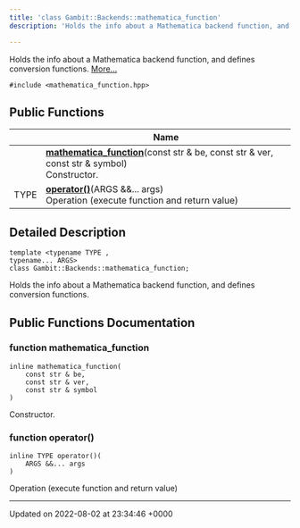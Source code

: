```yaml
---
title: 'class Gambit::Backends::mathematica_function'
description: 'Holds the info about a Mathematica backend function, and defines conversion functions. '

---
```









Holds the info about a Mathematica backend function, and defines conversion functions.  [More...](#detailed-description)


`#include <mathematica_function.hpp>`

## Public Functions

|                | Name           |
| -------------- | -------------- |
| | **[mathematica_function](/documentation/code/gambit_sphinx/classes/classgambit_1_1backends_1_1mathematica__function/#function-mathematica-function)**(const str & be, const str & ver, const str & symbol)<br>Constructor.  |
| TYPE | **[operator()](/documentation/code/gambit_sphinx/classes/classgambit_1_1backends_1_1mathematica__function/#function-operator())**(ARGS &&... args)<br>Operation (execute function and return value)  |

## Detailed Description

```
template <typename TYPE ,
typename... ARGS>
class Gambit::Backends::mathematica_function;
```

Holds the info about a Mathematica backend function, and defines conversion functions. 
## Public Functions Documentation

### function mathematica_function

```
inline mathematica_function(
    const str & be,
    const str & ver,
    const str & symbol
)
```

Constructor. 

### function operator()

```
inline TYPE operator()(
    ARGS &&... args
)
```

Operation (execute function and return value) 

-------------------------------

Updated on 2022-08-02 at 23:34:46 +0000
